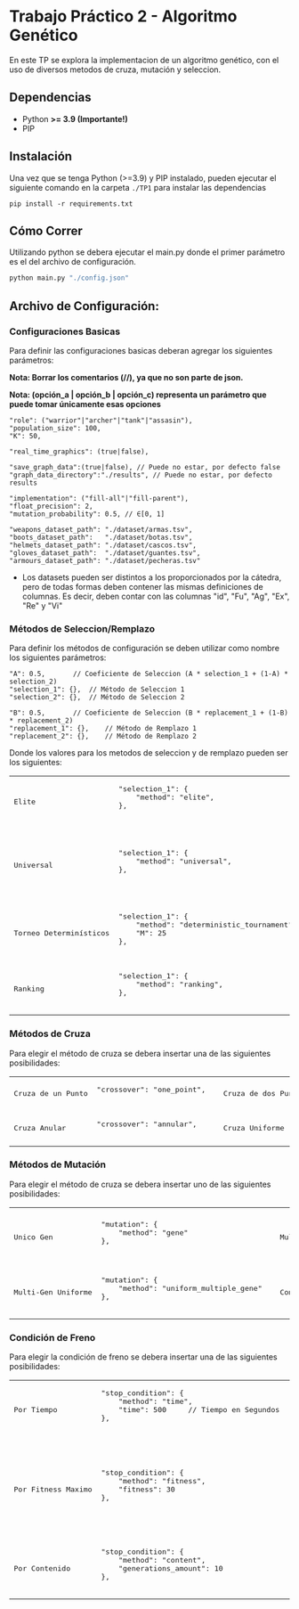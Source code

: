 # Trabajo Práctico 2 - Algoritmo Genético

En este TP se explora la implementacion de un algoritmo genético, con el uso de diversos metodos
de cruza, mutación y seleccion.

## Dependencias 

* Python **>= 3.9 (Importante!)**
* PIP

## Instalación
Una vez que se tenga Python (>=3.9) y PIP instalado, pueden ejecutar el siguiente comando en la carpeta `./TP1` para instalar las dependencias

```shell
pip install -r requirements.txt
```

## Cómo Correr
Utilizando python se debera ejecutar el main.py donde el primer parámetro es el del archivo de configuración.
```bash
python main.py "./config.json"
```

## Archivo de Configuración:
### Configuraciones Basicas
Para definir las configuraciones basicas deberan agregar los siguientes parámetros:

**Nota: Borrar los comentarios (//), ya que no son parte de json.**

**Nota: (opción_a | opción_b | opción_c) representa un parámetro que puede tomar únicamente esas opciones**
```json5
"role": ("warrior"|"archer"|"tank"|"assasin"), 
"population_size": 100, 
"K": 50,
  
"real_time_graphics": (true|false),

"save_graph_data":(true|false), // Puede no estar, por defecto false
"graph_data_directory":"./results", // Puede no estar, por defecto results

"implementation": ("fill-all"|"fill-parent"),
"float_precision": 2,
"mutation_probability": 0.5, // ∈[0, 1]

"weapons_dataset_path": "./dataset/armas.tsv",
"boots_dataset_path":   "./dataset/botas.tsv",
"helmets_dataset_path": "./dataset/cascos.tsv",
"gloves_dataset_path":  "./dataset/guantes.tsv",
"armours_dataset_path": "./dataset/pecheras.tsv"

```

* Los datasets pueden ser distintos a los proporcionados por la cátedra, pero de todas formas deben contener las mismas definiciones de columnas. Es decir, deben contar con las columnas "id", "Fu", "Ag", "Ex", "Re" y "Vi"

### Métodos de Seleccion/Remplazo
Para definir los métodos de configuración se deben utilizar como nombre los siguientes parámetros:
```json5
"A": 0.5,		// Coeficiente de Seleccion (A * selection_1 + (1-A) * selection_2)
"selection_1": {},	// Método de Seleccion 1
"selection_2": {},	// Método de Seleccion 2

"B": 0.5,		// Coeficiente de Seleccion (B * replacement_1 + (1-B) * replacement_2)
"replacement_1": {},	// Método de Remplazo 1
"replacement_2": {},	// Método de Remplazo 2
```
Donde los valores para los metodos de seleccion y de remplazo pueden ser los siguientes:
<table>
<tr>
	<td>
		<pre>Elite</pre>
	</td>
	<td>
		<pre>
"selection_1": {
	"method": "elite",
},
		</pre>
	</td>
<td></td>
	<td>
		<pre>Ruleta</pre>
	</td>
	<td>
		<pre>
"selection_1": {
	"method": "roulette",
},
		</pre>
	</td>
</tr>

<tr>
	<td>
		<pre>Universal</pre>
	</td>
	<td>
		<pre>
"selection_1": {
	"method": "universal",
},
		</pre>
	</td>
<td></td>
	<td>
		<pre>Boltzmann</pre>
	</td>
	<td>
		<pre>
"selection_1": {
	"method": "boltzmann",
	"T0":10, //con T0 > Tc
	"Tc":1,
	"K":1, //con K > 0
},
		</pre>
	</td>
</tr>

<tr>
	<td>
		<pre>Torneo Determinísticos</pre>
	</td>
	<td>
		<pre>
"selection_1": {
	"method": "deterministic_tournament",
	"M": 25
},
		</pre>
	</td>
<td></td>
	<td>
		<pre>Torneo Estocástico</pre>
	</td>
	<td>
		<pre>
"selection_1": {
	"method": "stochastic_tournament",
	"threshold": 0.75    // ∈[0.5, 1]
},
		</pre>
	</td>
</tr>

<tr>
	<td>
		<pre>Ranking</pre>
	</td>
	<td>
		<pre>
"selection_1": {
	"method": "ranking",
},
		</pre>
	</td>
</tr>
</table>

### Métodos de Cruza
Para elegir el método de cruza se debera insertar una de las siguientes posibilidades:
<table>
<tr>
	<td>
		<pre>Cruza de un Punto</pre>
	</td>
	<td>
		<pre>
"crossover": "one_point",
		</pre>
	</td>
<td></td>
	<td>
		<pre>Cruza de dos Puntos</pre>
	</td>
	<td>
		<pre>
"crossover": "two_point",
		</pre>
	</td>
</tr>
<tr>
	<td>
		<pre>Cruza Anular</pre>
	</td>
	<td>
		<pre>
"crossover": "annular",
		</pre>
	</td>
<td></td>
	<td>
		<pre>Cruza Uniforme</pre>
	</td>
	<td>
		<pre>
"crossover": "uniform",
		</pre>
	</td>
</tr>
</table>

### Métodos de Mutación
Para elegir el método de cruza se debera insertar uno de las siguientes posibilidades:

<table>
<tr>
	<td>
		<pre>Unico Gen</pre>
	</td>
	<td>
		<pre>
"mutation": {
	"method": "gene"
},
		</pre>
	</td>
<td></td>
	<td>
		<pre>Multi-Gen Limitado</pre>
	</td>
	<td>
		<pre>
"mutation": {
	"method": "limited_multiple_gene",
	"M": 3
},
		</pre>
	</td>
</tr>
<tr>
	<td>
		<pre>Multi-Gen Uniforme</pre>
	</td>
	<td>
		<pre>
"mutation": {
	"method": "uniform_multiple_gene"
},
		</pre>
	</td>
<td></td>
	<td>
		<pre>Completo</pre>
	</td>
	<td>
		<pre>
"mutation": {
	"method": "complete"
},
		</pre>
	</td>
</tr>
</table>

### Condición de Freno
Para elegir la condición de freno se debera insertar una de las siguientes posibilidades:

<table>
<tr>
	<td>
		<pre>Por Tiempo</pre>
	</td>
	<td>
		<pre>
"stop_condition": {
	"method": "time",
	"time": 500		// Tiempo en Segundos
},
		</pre>
	</td>
<td></td>
	<td>
		<pre>Por Generacion</pre>
	</td>
	<td>
		<pre>
"stop_condition": {
	"method": "generation",
	"generation": 1000
},
		</pre>
	</td>
</tr>
<tr>
	<td>
		<pre>Por Fitness Maximo</pre>
	</td>
	<td>
		<pre>
"stop_condition": {
	"method": "fitness",
	"fitness": 30
},
		</pre>
	</td>
<td></td>
	<td>
		<pre>Por Estructura</pre>
	</td>
	<td>
		<pre>
"stop_condition": {
	"method": "structure",
        "relevant_percentage": 90,  // representa 90%
        "generations_amount": 10
},

El ejemplo de arriba significa "_cortar cuando las últimas 
10 generaciones tienen el 90% o más de su población idéntica_"
		</pre>
	</td>
</tr>
<tr>
	<td>
		<pre>Por Contenido</pre>
	</td>
	<td>
		<pre>
"stop_condition": {
	"method": "content",
	"generations_amount": 10
},
		</pre>
	</td>
</tr>
</table>